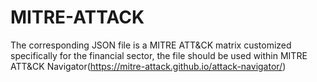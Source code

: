 # MITRE-ATTACK
The corresponding JSON file is a MITRE ATT&CK matrix customized specifically for the financial sector, the file should be used within MITRE ATT&CK Navigator(https://mitre-attack.github.io/attack-navigator/)
